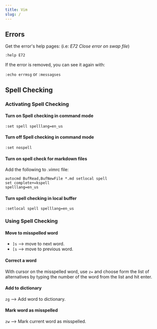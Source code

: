 ```yaml
---
title: Vim
slug: /
---
```


## Errors

Get the error's help pages: (i.e: _E72 Close error on swap file_)

```bash
:help E72
```

If the error is removed, you can see it again with:

`:echo errmsg` or `:messagses`

## Spell Checking

### Activating Spell Checking

#### Turn on Spell checking in command mode

```
:set spell spelllang=en_us
```

#### Turn off Spell checking in command mode

```
:set nospell
```

#### Turn on spell check for markdown files

Add the following to .vimrc file:

```vim
autocmd BufRead,BufNewFile *.md setlocal spell
set complete+=kspell
spelllang=en_us
```

#### Turn spell checking in local buffer

```
:setlocal spell spelllang=en_us
```

### Using Spell Checking

#### Move to misspelled word

- `]s` --> move to next word.
- `[s` --> move to previous word.

#### Correct a word

With cursor on the misspelled word, use `z=` and choose form the list of
alternatives by typing the number of the word from the list and hit enter.

#### Add to dictionary

`zg` --> Add word to dictionary.

#### Mark word as misspelled

`zw` --> Mark current word as misspelled.
